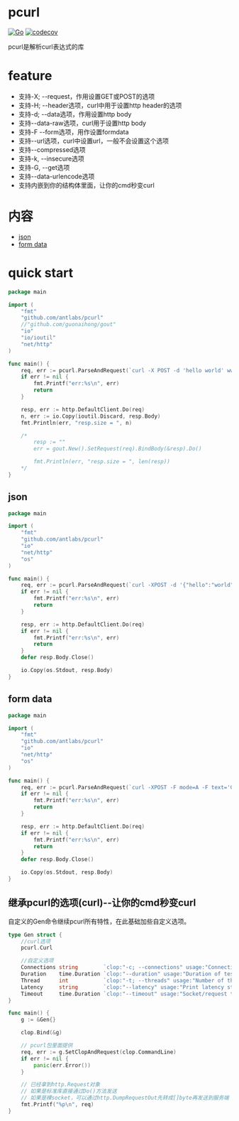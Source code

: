 # pcurl
[![Go](https://github.com/antlabs/pcurl/workflows/Go/badge.svg)](https://github.com/antlabs/pcurl/actions)
[![codecov](https://codecov.io/gh/antlabs/pcurl/branch/master/graph/badge.svg)](https://codecov.io/gh/antlabs/pcurl)

pcurl是解析curl表达式的库

# feature
* 支持-X; --request，作用设置GET或POST的选项
* 支持-H; --header选项，curl中用于设置http header的选项
* 支持-d; --data选项，作用设置http body
* 支持--data-raw选项，curl用于设置http body
* 支持-F --form选项，用作设置formdata
* 支持--url选项，curl中设置url，一般不会设置这个选项
* 支持--compressed选项
* 支持-k, --insecure选项
* 支持-G, --get选项
* 支持--data-urlencode选项
* 支持内嵌到你的结构体里面，让你的cmd秒变curl

# 内容
- [json](#json)
- [form data](#form-data)
# quick start
```go
package main

import (
    "fmt"
    "github.com/antlabs/pcurl"
    //"github.com/guonaihong/gout"
    "io"
    "io/ioutil"
    "net/http"
)

func main() {
    req, err := pcurl.ParseAndRequest(`curl -X POST -d 'hello world' www.qq.com`)
    if err != nil {
        fmt.Printf("err:%s\n", err)
        return
    }

    resp, err := http.DefaultClient.Do(req)
    n, err := io.Copy(ioutil.Discard, resp.Body)
    fmt.Println(err, "resp.size = ", n)

    /*
        resp := ""
        err = gout.New().SetRequest(req).BindBody(&resp).Do()

        fmt.Println(err, "resp.size = ", len(resp))
    */
}

```
## json
```go
package main

import (
    "fmt"
    "github.com/antlabs/pcurl"
    "io"
    "net/http"
    "os"
)

func main() {
    req, err := pcurl.ParseAndRequest(`curl -XPOST -d '{"hello":"world"}' 127.0.0.1:1234`)
    if err != nil {
        fmt.Printf("err:%s\n", err)
        return
    }   

    resp, err := http.DefaultClient.Do(req)
    if err != nil {
        fmt.Printf("err:%s\n", err)
        return
    }   
    defer resp.Body.Close()

    io.Copy(os.Stdout, resp.Body)
}

```

## form data
```go
package main

import (
    "fmt"
    "github.com/antlabs/pcurl"
    "io"
    "net/http"
    "os"
)

func main() {
    req, err := pcurl.ParseAndRequest(`curl -XPOST -F mode=A -F text='Good morning' 127.0.0.1:1234`)
    if err != nil {
        fmt.Printf("err:%s\n", err)
        return
    }   

    resp, err := http.DefaultClient.Do(req)
    if err != nil {
        fmt.Printf("err:%s\n", err)
        return
    }   
    defer resp.Body.Close()

    io.Copy(os.Stdout, resp.Body)
}

```

## 继承pcurl的选项(curl)--让你的cmd秒变curl
自定义的Gen命令继续pcurl所有特性，在此基础加些自定义选项。
```go
type Gen struct {
    //curl选项
	pcurl.Curl

    //自定义选项
	Connections string        `clop:"-c; --connections" usage:"Connections to keep open"`
	Duration    time.Duration `clop:"--duration" usage:"Duration of test"`
	Thread      int           `clop:"-t; --threads" usage:"Number of threads to use"`
	Latency     string        `clop:"--latency" usage:"Print latency statistics"`
	Timeout     time.Duration `clop:"--timeout" usage:"Socket/request timeout"`
}

func main() {
	g := &Gen{}

	clop.Bind(&g)

    // pcurl包里面提供
	req, err := g.SetClopAndRequest(clop.CommandLine)
	if err != nil {
		panic(err.Error())
	}

    // 已经拿到http.Request对象
    // 如果是标准库直接通过Do()方法发送
    // 如果是裸socket，可以通过http.DumpRequestOut先转成[]byte再发送到服务端
    fmt.Printf("%p\n", req)
}

```
